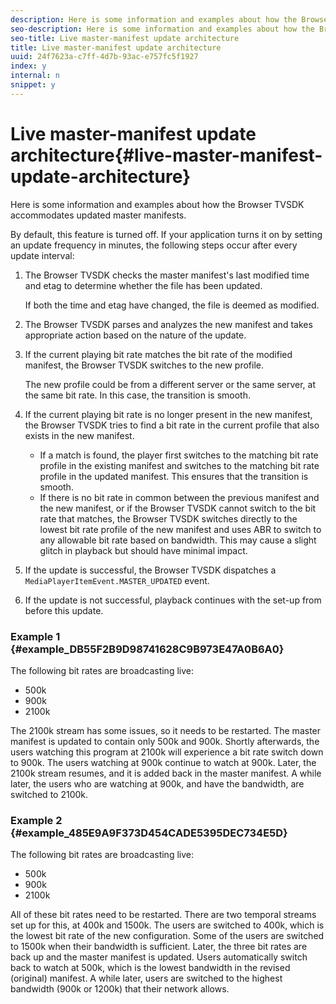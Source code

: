 ```yaml
---
description: Here is some information and examples about how the Browser TVSDK accommodates updated master manifests.
seo-description: Here is some information and examples about how the Browser TVSDK accommodates updated master manifests.
seo-title: Live master-manifest update architecture
title: Live master-manifest update architecture
uuid: 24f7623a-c7ff-4d7b-93ac-e757fc5f1927
index: y
internal: n
snippet: y
---
```


# Live master-manifest update architecture{#live-master-manifest-update-architecture}

Here is some information and examples about how the Browser TVSDK accommodates updated master manifests.

By default, this feature is turned off. If your application turns it on by setting an update frequency in minutes, the following steps occur after every update interval:

1. The Browser TVSDK checks the master manifest's last modified time and etag to determine whether the file has been updated.

   If both the time and etag have changed, the file is deemed as modified. 
1. The Browser TVSDK parses and analyzes the new manifest and takes appropriate action based on the nature of the update. 
1. If the current playing bit rate matches the bit rate of the modified manifest, the Browser TVSDK switches to the new profile.

   The new profile could be from a different server or the same server, at the same bit rate. In this case, the transition is smooth. 
1. If the current playing bit rate is no longer present in the new manifest, the Browser TVSDK tries to find a bit rate in the current profile that also exists in the new manifest.

    * If a match is found, the player first switches to the matching bit rate profile in the existing manifest and switches to the matching bit rate profile in the updated manifest. This ensures that the transition is smooth. 
    * If there is no bit rate in common between the previous manifest and the new manifest, or if the Browser TVSDK cannot switch to the bit rate that matches, the Browser TVSDK switches directly to the lowest bit rate profile of the new manifest and uses ABR to switch to any allowable bit rate based on bandwidth. This may cause a slight glitch in playback but should have minimal impact.

1. If the update is successful, the Browser TVSDK dispatches a `MediaPlayerItemEvent.MASTER_UPDATED` event. 
1. If the update is not successful, playback continues with the set-up from before this update.

### Example 1 {#example_DB55F2B9D98741628C9B973E47A0B6A0}

The following bit rates are broadcasting live:

* 500k 
* 900k 
* 2100k

The 2100k stream has some issues, so it needs to be restarted. The master manifest is updated to contain only 500k and 900k. Shortly afterwards, the users watching this program at 2100k will experience a bit rate switch down to 900k. The users watching at 900k continue to watch at 900k. Later, the 2100k stream resumes, and it is added back in the master manifest. A while later, the users who are watching at 900k, and have the bandwidth, are switched to 2100k.

### Example 2 {#example_485E9A9F373D454CADE5395DEC734E5D}

The following bit rates are broadcasting live:

* 500k 
* 900k 
* 2100k

All of these bit rates need to be restarted. There are two temporal streams set up for this, at 400k and 1500k. The users are switched to 400k, which is the lowest bit rate of the new configuration. Some of the users are switched to 1500k when their bandwidth is sufficient. Later, the three bit rates are back up and the master manifest is updated. Users automatically switch back to watch at 500k, which is the lowest bandwidth in the revised (original) manifest. A while later, users are switched to the highest bandwidth (900k or 1200k) that their network allows.

<!-- 

WRITER: Add relref to api/psdk/asdoc-dhls_1.4/com/adobe/mediacore/events/MediaPlayerItemEvent.html#MASTER_UPDATED

 -->

